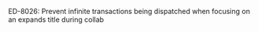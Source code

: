 ED-8026: Prevent infinite transactions being dispatched when focusing on an expands title during collab